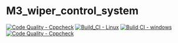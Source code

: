 # M3_wiper_control_system

[![Code Quality - Cppcheck](https://github.com/Chandramouli6/M3_wiper_control_system/actions/workflows/c-cpp.yml/badge.svg)](https://github.com/Chandramouli6/M3_wiper_control_system/actions/workflows/c-cpp.yml)
[![Build_CI - Linux](https://github.com/Chandramouli6/M3_wiper_control_system/actions/workflows/linux.yml/badge.svg)](https://github.com/Chandramouli6/M3_wiper_control_system/actions/workflows/linux.yml)
[![Bulid CI - windows](https://github.com/Chandramouli6/M3_wiper_control_system/actions/workflows/windows.yml/badge.svg)](https://github.com/Chandramouli6/M3_wiper_control_system/actions/workflows/windows.yml)
[![Code Quality - Cppcheck](https://github.com/Chandramouli6/M3_wiper_control_system/actions/workflows/c-cpp.yml/badge.svg)](https://github.com/Chandramouli6/M3_wiper_control_system/actions/workflows/c-cpp.yml)
